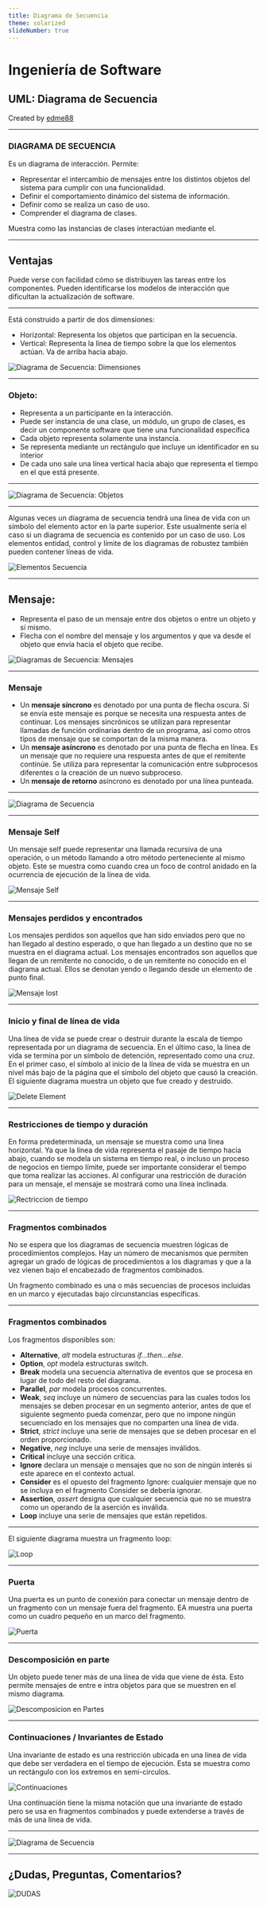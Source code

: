 ```yaml
---
title: Diagrama de Secuencia
theme: solarized
slideNumber: true
---
```


# Ingeniería de Software
## UML: Diagrama de Secuencia
Created by <i class="fab fa-telegram"></i>
[edme88]("https://t.me/edme88")

---
### DIAGRAMA DE SECUENCIA
Es un diagrama de interacción.
Permite:
* Representar el intercambio de mensajes entre los distintos objetos del sistema para cumplir con una funcionalidad.
* Definir el comportamiento dinámico del sistema de información.
* Definir como se realiza un caso de uso.
* Comprender el diagrama de clases.

Muestra como las instancias de clases interactúan mediante el.

---
## Ventajas
Puede verse con facilidad cómo se distribuyen las tareas entre los componentes. Pueden identificarse los modelos de 
interacción que dificultan la actualización de software.

---
Está construido a partir de dos dimensiones:
* Horizontal: Representa los objetos que participan en la secuencia.
* Vertical: Representa la línea de tiempo sobre la que los elementos actúan. Va de arriba hacia abajo.

![Diagrama de Secuencia: Dimensiones](images/unidad5/secuencia_dimensiones.png)

---
### Objeto:
* Representa a un participante en la interacción.
* Puede ser instancia de una clase, un módulo, un grupo de clases, es decir un componente software que tiene una 
funcionalidad específica
* Cada objeto representa solamente una instancia.
* Se representa mediante un rectángulo que incluye un identificador en su interior
* De cada uno sale una línea vertical hacia abajo que representa el tiempo en el que está presente.

---
![Diagrama de Secuencia: Objetos](images/unidad5/secuencia_objetos.jpg)

---
Algunas veces un diagrama de secuencia tendrá una línea de vida con un símbolo del elemento actor en la parte superior.
Este usualmente sería el caso si un diagrama de secuencia es contenido por un caso de uso. Los elementos entidad,
control y límite de los diagramas de robustez también pueden contener líneas de vida.

![Elementos Secuencia](images/unidad5/elementos_secuencia.GIF)

---
## Mensaje:
* Representa el paso de un mensaje entre dos objetos o entre un objeto y sí mismo.
* Flecha con el nombre del mensaje y los argumentos y que va desde el objeto que envía hacia el objeto que recibe.

![Diagramas de Secuencia: Mensajes](images/unidad5/secuencia_mensajes.jpg)

---
### Mensaje
<!-- .slide: style="font-size: 0.80em" -->
* Un **mensaje síncrono** es denotado por una punta de flecha oscura. Si se envía este mensaje es porque se necesita una 
respuesta antes de continuar. Los mensajes sincrónicos se utilizan para representar llamadas de función ordinarias 
dentro de un programa, así como otros tipos de mensaje que se comportan de la misma manera.
* Un **mensaje asíncrono** es denotado por una punta de flecha en línea. Es un mensaje que no requiere una respuesta
  antes de que el remitente continúe. Se utiliza para representar la comunicación entre subprocesos diferentes o la
  creación de un nuevo subproceso.
* Un **mensaje de retorno** asíncrono es denotado por una línea punteada. 

---
![Diagrama de Secuencia](images/unidad5/secuencia_ejemplo.png)

---
### Mensaje Self
Un mensaje self puede representar una llamada recursiva de una operación, o un método llamando a otro método 
perteneciente al mismo objeto. Este se muestra como cuando crea un foco de control anidado en la ocurrencia de 
ejecución de la línea de vida.

![Mensaje Self](images/unidad5/mensaje_self.GIF)

---
### Mensajes perdidos y encontrados
<!-- .slide: style="font-size: 0.80em" -->
Los mensajes perdidos son aquellos que han sido enviados pero que no han llegado al destino esperado, o que han llegado 
a un destino que no se muestra en el diagrama actual. Los mensajes encontrados son aquellos que llegan de un remitente 
no conocido, o de un remitente no conocido en el diagrama actual. Ellos se denotan yendo o llegando desde un elemento 
de punto final.

![Mensaje lost](images/unidad5/menje_lost.GIF)

---
### Inicio y final de línea de vida
<!-- .slide: style="font-size: 0.80em" -->
Una línea de vida se puede crear o destruir durante la escala de tiempo representada por un diagrama de secuencia. 
En el último caso, la línea de vida se termina por un símbolo de detención, representado como una cruz. En el primer 
caso, el símbolo al inicio de la línea de vida se muestra en un nivel más bajo de la página que el símbolo del objeto 
que causó la creación. El siguiente diagrama muestra un objeto que fue creado y destruido.

![Delete Element](images/unidad5/delete_element.GIF)

---
### Restricciones de tiempo y duración
<!-- .slide: style="font-size: 0.70em" -->
En forma predeterminada, un mensaje se muestra como una línea horizontal. Ya que la línea de vida representa el pasaje 
de tiempo hacia abajo, cuando se modela un sistema en tiempo real, o incluso un proceso de negocios en tiempo límite, 
puede ser importante considerar el tiempo que toma realizar las acciones. Al configurar una restricción de duración para 
un mensaje, el mensaje se mostrará como una línea inclinada.

![Rectriccion de tiempo](images/unidad5/restriccion_tiempo.GIF)

---
### Fragmentos combinados
No se espera que los diagramas de secuencia muestren lógicas de procedimientos complejos.
Hay un número de mecanismos que permiten agregar un grado de lógicas de procedimientos a los diagramas y que a la vez 
vienen bajo el encabezado de fragmentos combinados. 

Un fragmento combinado es una o más secuencias de procesos incluidas en un marco y ejecutadas bajo circunstancias 
específicas. 

---
### Fragmentos combinados
<!-- .slide: style="font-size: 0.55em" -->
Los fragmentos disponibles son:
* **Alternative**, _alt_ modela estructuras _if…then…else_.
* **Option**, _opt_ modela estructuras switch.
* **Break** modela una secuencia alternativa de eventos que se procesa en lugar de todo del resto del diagrama.
* **Parallel**, _par_ modela procesos concurrentes.
* **Weak**, _seq_ incluye un número de secuencias para las cuales todos los mensajes se deben procesar en un segmento anterior, antes de que el siguiente segmento pueda comenzar, pero que no impone ningún secuenciado en los mensajes que no comparten una línea de vida.
* **Strict**, _strict_ incluye una serie de mensajes que se deben procesar en el orden proporcionado.
* **Negative**, _neg_ incluye una serie de mensajes inválidos.
* **Critical** incluye una sección crítica.
* **Ignore** declara un mensaje o mensajes que no son de ningún interés si este aparece en el contexto actual.
* **Consider** es el opuesto del fragmento Ignore: cualquier mensaje que no se incluya en el fragmento Consider se debería ignorar.
* **Assertion**, _assert_ designa que cualquier secuencia que no se muestra como un operando de la aserción es inválida.
* **Loop** incluye una serie de mensajes que están repetidos.

---
El siguiente diagrama muestra un fragmento loop:

![Loop](images/unidad5/loop.GIF)

---
### Puerta
Una puerta es un punto de conexión para conectar un mensaje dentro de un fragmento con un mensaje fuera del fragmento. 
EA muestra una puerta como un cuadro pequeño en un marco del fragmento.

![Puerta](images/unidad5/puerta.GIF)

---
### Descomposición en parte
Un objeto puede tener más de una línea de vida que viene de ésta. Esto permite mensajes de entre e intra objetos para que se muestren en el mismo diagrama.

![Descomposicion en Partes](images/unidad5/descomposicion_en_partes.GIF)

---
### Continuaciones / Invariantes de Estado
<!-- .slide: style="font-size: 0.70em" -->
Una invariante de estado es una restricción ubicada en una línea de vida que debe ser verdadera en el tiempo de 
ejecución. Esta se muestra como un rectángulo con los extremos en semi-circulos.

![Continuaciones](images/unidad5/continuaciones.GIF)

Una continuación tiene la misma notación que una invariante de estado pero se usa en fragmentos combinados y puede 
extenderse a través de más de una línea de vida.

---

![Diagrama de Secuencia](images/unidad5/ejemploSecuencia.png)

---
## ¿Dudas, Preguntas, Comentarios?
![DUDAS](images/pregunta.gif)

<!--Más info en http://www.sparxsystems.com.ar/resources/tutorial/uml2_sequencediagram.php-->
<!--https://manuel.cillero.es/doc/metodologia/metrica-3/tecnicas/diagrama-de-interaccion/diagrama-de-secuencia/-->
<!--https://diagramasuml.com/secuencia/-->
<!--https://wiki.ead.pucv.cl/Diagrama_de_Secuencia-->
<!--https://es.slideshare.net/rafadalberto/diagrama-de-secuencia?related=1-->
<!--https://learn.microsoft.com/es-mx/previous-versions/visualstudio/visual-studio-2015/modeling/uml-sequence-diagrams-guidelines?view=vs-2015&redirectedfrom=MSDN#Using-->